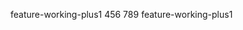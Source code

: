 <!--
 * @Author: ScauBosco
 * @Date: 2024-04-16 10:30:50
 * @LastEditors: ScauBosco
 * @LastEditTime: 2024-04-16 14:03:41
-->
feature-working-plus1
456
789
feature-working-plus1